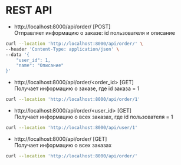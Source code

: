 # REST API

+ http://localhost:8000/api/order/ [POST] \
Отправляет информацию о заказе: id пользователя и описание
```bash
curl --location 'http://localhost:8000/api/order/' \
--header 'Content-Type: application/json' \
--data '{
    "user_id": 1,
    "name": "Описание"
}'
```

+ http://localhost:8000/api/order/<order_id> [GET] \
  Получает информацию о заказе, где id заказа = 1
```bash
curl --location 'http://localhost:8000/api/order/1'
```

+ http://localhost:8000/api/order/<user_id> [GET] \
  Получает информацию о всех заказах, где id пользователя = 1 
```bash
curl --location 'http://localhost:8000/api/user/1'
```

+ http://localhost:8000/api/order/ [GET] \
  Получает информацию о всех заказах
```bash
curl --location 'http://localhost:8000/api/order/'
```